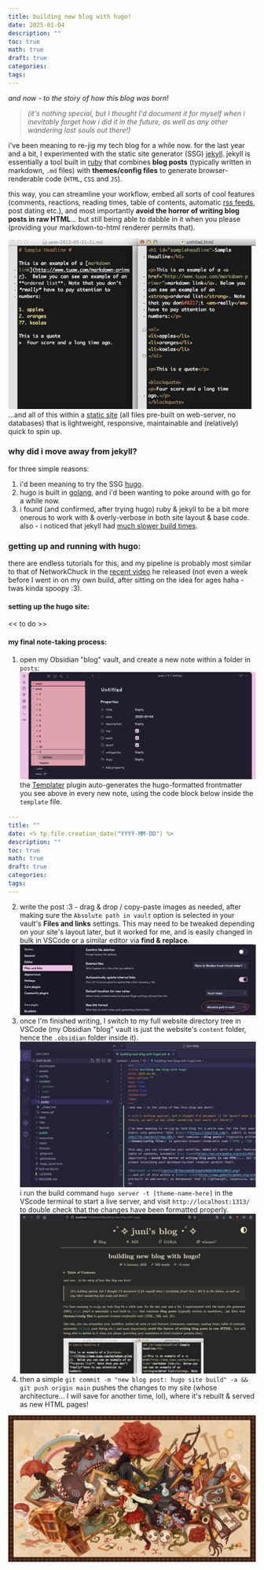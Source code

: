 ```yaml
---
title: building new blog with hugo!
date: 2025-01-04
description: ""
toc: true
math: true
draft: true
categories: 
tags:
---
```

*and now - to the story of how this blog was born!*

> *(it's nothing special, but I thought I'd document it for myself when i inevitably forget how i did it in the future, as well as any other wandering lost souls out there!)*

i've been meaning to re-jig my tech blog for a while now. for the last year and a bit, I experimented with the static site generator (SSG) [jekyll](https://jekyllrb.com/). jekyll is essentially a tool built in [ruby](https://jekyllrb.com/docs/ruby-101/) that combines **blog posts** (typically written in markdown, `.md` files) with **themes/config files** to generate browser-renderable code (`HTML`, `CSS` and `JS`).

this way, you can streamline your workflow, embed all sorts of cool features (comments, reactions, reading times, table of contents, automatic [rss feeds](https://en.wikipedia.org/wiki/RSS), post dating etc.), and most importantly **avoid the horror of writing blog posts in raw HTML**... but still being able to dabble in it when you please (providing your markdown-to-html renderer permits that).

![markdown vs html](/posts/10/Pasted%20image%2020250104220631.png)
...and all of this within a [static site](https://www.geeksforgeeks.org/static-vs-dynamic-website/) (all files pre-built on web-server, no databases) that is lightweight, responsive, maintainable and (relatively) quick to spin up.

### why did i move away from jekyll?
for three simple reasons:
1. i'd been meaning to try the SSG [hugo](https://gohugo.io/).
2. hugo is built in [golang](https://go.dev/), and i'd been wanting to poke around with go for a while now.
3. i found (and confirmed, after trying hugo) ruby & jekyll to be a bit more onerous to work with & overly-verbose in both site layout & base code. also - i noticed that jekyll had [much slower build times](https://css-tricks.com/comparing-static-site-generator-build-times/).

### getting up and running with hugo:

there are endless tutorials for this, and my pipeline is probably most similar to that of NetworkChuck in the [recent video](https://www.youtube.com/watch?v=dnE7c0ELEH8&t=907s) he released (not even a week before I went in on my own build, after sitting on the idea for ages haha - twas kinda spoopy :3). 

#### setting up the hugo site: 
<< to do >>

#### my final note-taking process:
1. open my Obsidian "blog" vault, and create a new note within a folder in `posts`:
   ![](/posts/10/Screenshot%202025-01-04%20at%2010.27.21%20pm.png)
   the [Templater](https://silentvoid13.github.io/Templater/introduction.html) plugin auto-generates the hugo-formatted frontmatter you see above in every new note, using the code block below inside the `template` file.
``` yaml
---
title: ""
date: <% tp.file.creation_date("YYYY-MM-DD") %>
description: ""
toc: true
math: true
draft: true
categories: 
tags:
---
```
2. write the post :3 - drag & drop / copy-paste images as needed, after making sure the `Absolute path in vault` option is selected in your vault's **Files and links** settings. This may need to be tweaked depending on your site's layout later, but it worked for me, and is easily changed in bulk in VSCode or a similar editor via **find & replace**.
   ![](/posts/10/Screenshot%202025-01-04%20at%2010.28.55%20pm.png)
3. once I'm finished writing, I switch to my full website directory tree in VSCode (my Obsidian "blog" vault is just the website's `content` folder, hence the `.obsidian` folder inside it). 
   ![](/posts/10/Screenshot%202025-01-04%20at%2010.33.17%20pm.png)
   i run the build command `hugo server -t [theme-name-here]` in the VScode terminal to start a live server, and visit `http://localhost:1313/` to double check that the changes have been formatted properly.
   ![](/posts/10/Screenshot%202025-01-04%20at%2010.41.47%20pm.png)
4. then a simple `git commit -m "new blog post: hugo site build" -a && git push origin main` pushes the changes to my site (whose architecture... I will save for another time, lol), where it's rebuilt & served as new HTML pages! 


![](/posts/10/ib2.jpg)